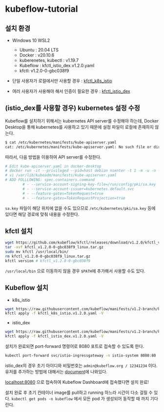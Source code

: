 # kubeflow-tutorial

## 설치 환경

- Windows 10 WSL2
    - Ubuntu : 20.04 LTS
    - Docker : v20.10.6
    - kuberenetes, kubectl : v1.19.7
    - Kubeflow : kfctl_istio_dex.v1.2.0.yaml
    - kfctl: v1.2.0-0-gbc038f9

- 단일 사용자가 로컬에서만 사용할 경우 : [kfctl_k8s_istio](https://v1-2-branch.kubeflow.org/docs/started/k8s/kfctl-k8s-istio/)
- 여러 사용자가 사용해야 해서 인증이 필요한 경우 : [kfctl_istio_dex](https://v1-2-branch.kubeflow.org/docs/started/k8s/kfctl-istio-dex/)

## (istio_dex를 사용할 경우) kubernetes 설정 수정

Kubeflow를 설치하기 위해서는 kubernetes API server를 수정해야 하는데, Docker Desktop을 통해 kubernetes를 사용하고 있기 때문에 설정 파일이 로컬에 존재하지 않는다. 

```bash
$ cat /etc/kubernetes/manifests/kube-apiserver.yaml
cat: /etc/kubernetes/manifests/kube-apiserver.yaml: No such file or directory
```

따라서, 다음 방법을 이용하여 API server를 수정한다.

```bash
# Edit kube-apiserver.yaml in docker-desktop
# docker run -it --privileged --pid=host debian nsenter -t 1 -m -u -n -i sh
# vi /var/lib/kubeadm/manifests/kube-apiserver.yaml
# ADD FOLLLOWING: spec.containers.command
        # - --service-account-signing-key-file=/run/config/pki/sa.key
        # - --service-account-issuer=kubernetes.default.svc
        # - --feature-gates=TokenRequest=true
        # - --feature-gates=TokenRequestProjection=true
```

`sa.key` 파일이 해당 위치에 없을 수도 있으므로 `/etc/kubernetes/pki/sa.key` 등에 있다면 해당 경로에 맞춰 내용을 수정한다.

## kfctl 설치

```bash
wget https://github.com/kubeflow/kfctl/releases/download/v1.2.0/kfctl_v1.2.0-0-gbc038f9_linux.tar.gz
tar -xvf kfctl_v1.2.0-0-gbc038f9_linux.tar.gz
sudo mv kfctl /usr/local/bin/
rm kfctl_v1.2.0-0-gbc038f9_linux.tar.gz
kfctl version # kfctl_v1.2.0-0-gbc038f9
```

`/usr/local/bin` 으로 이동하지 않을 경우 `$PATH`에 추가해서 사용할 수도 있다.

## Kubeflow 설치

- k8s_istio

```bash
wget https://raw.githubusercontent.com/kubeflow/manifests/v1.2-branch/kfdef/kfctl_k8s_istio.v1.2.0.yaml
kfctl apply -f kfctl_k8s_istio.v1.2.0.yaml -V
```

- istio_dex

```bash
wget https://raw.githubusercontent.com/kubeflow/manifests/v1.2-branch/kfdef/kfctl_istio_dex.v1.2.0.yaml
kfctl apply -f kfctl_istio_dex.v1.2.0.yaml -V
```

설치가 완료되면 port-forward 명령어로 8080 포트로 접속할 수 있도록 한다.

```bash
kubectl port-forward svc/istio-ingressgateway -n istio-system 8080:80
```

istio_dex의 경우 초기 아이디와 비밀번호는 `admin@kubeflow.org / 12341234` 이다. 유저를 추가하는 방법에 대해서는 [document](https://v1-2-branch.kubeflow.org/docs/started/k8s/kfctl-istio-dex/#add-static-users-for-basic-auth)에 나와있다.

[localhost:8080](http://localhost:8080) 으로 접속하여 Kubeflow Dashboard에 접속했다면 설치 완료!

설치 완료 후 초기 컨테이너 image를 pull하고 running 하느라 시간이 다소 걸릴 수 있다. `kubectl get pods -n kubeflow` 에서 모든 pod 가 생성되어 동작할 때 까지 기다린다.

